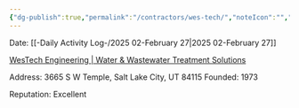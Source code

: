 ```yaml
---
{"dg-publish":true,"permalink":"/contractors/wes-tech/","noteIcon":"","created":"2025-02-27T10:31:22.327-06:00"}
---
```


Date: [[-Daily Activity Log-/2025 02-February 27\|2025 02-February 27]]

[WesTech Engineering | Water & Wastewater Treatment Solutions](https://www.westechwater.com/)

Address: 3665 S W Temple, Salt Lake City, UT 84115
Founded: 1973

Reputation: Excellent